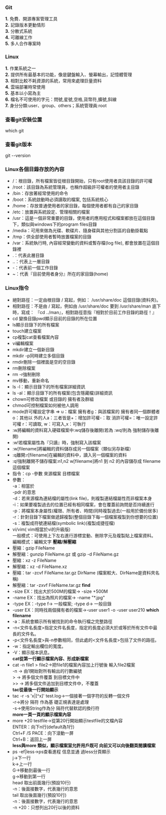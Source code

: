 ### Git
**1.** 免費、開源專案管理工具<br /> **2.** 記錄版本更動情形 <br />**3.** 分散式系統<br /> **4.** 可離線工作<br /> **5.** 多人合作專案時
### Linux
 **1.** 作業系統之一 <br />
 **2.** 提供所有最基本的功能，像是鍵盤輸入、螢幕輸出，記憶體管理 <br />
 **3.** 相對比較不耗資源的系統，常用來處理巨量資料 <br />
 **4.** 雲端部署時常使用 <br />
 **5.** 基本以小寫為主 <br />
 **6.** 檔名不可使用的字元：問號,星號,空格,貨幣符,擴號,斜線<br />
 **7.** 身分分類:user、group、others；系統管理員:root<br />
### 查看git安裝位置
which git
### 查看git版本
git --version
### Linux各個目錄存放的內容
- /：根目錄，所有檔案皆從根目錄開始，只有root使用者具該目錄的許可權
- /root：該目錄為系統管理員，也稱作超級許可權者的使用者主目錄
- /bin：存放著經常使用的命令
- /boot：系統啟動時必須讀取的檔案, 包括系統核心
- /home：存放普通使用者的家目錄，每個使用者都有自己的家目錄
- /etc：放置與系統設定、管理相關的檔案
- /usr：這是一個非常重要的目錄，使用者的應用程式和檔案都放在這個目錄下，類似與windows下的program files目錄
- /media：可用來做為光碟、軟碟片、隨身碟與其他分割區的自動掛載點
- /tmp：供全部使用者暫時放置檔案的目錄
- /var：系統執行時, 內容經常變動的資料或暫存檔(log file), 都會放置在這個目錄裡
- .：代表此層目錄
- ..：代表上一層目錄
- -：代表前一個工作目錄
- ~：代表『目前使用者身分』所在的家目錄(home)
### Linux指令
- 絕對路徑：一定由根目錄 / 寫起，例如： /usr/share/doc 這個目錄(資料夾)。
- 相對路徑：不是由 / 寫起，例如由 /usr/share/doc 要到 /usr/share/man 底下時，寫成： 『cd ../man』，相對路徑意指『相對於目前工作目錄的路徑！』
- cd 變換目錄pwd顯示目前的目錄的所在位置
- ls顯示目錄下的所有檔案
- touch建立檔案
- cp複製cat查看檔案內容
- vi編輯檔案
- mkdir建立一個新目錄
- mkdir -p同時建立多個目錄
- rmdir刪除一個裡面是空的空目錄
- rm刪除檔案
- rm -r強制刪除
- mv移動，重新命名
- ls -l：顯示目錄下的所有檔案詳細資訊
- ls -al：顯示目錄下的所有檔案(包含隱藏檔)詳細資訊
- chown可修改檔案 或目錄的  擁有者及群組
- chmod可控制檔案如何被他人調用
- mode許可權設定字串 => u：檔案  擁有者g：與該檔案的 擁有者同一個群體者o：其他以  外的人a：三者皆是+：增加許可權-：取 消許可權=：唯一設定許可權 r：可讀取, w：可寫入,x：可執行
- :w將編輯的資料寫入硬碟檔案中:wq儲存後離開(若為 :wq!則為 強制儲存後離開) 
- :w!若檔案屬性為『只讀』時，強制寫入該檔案 
- :w[filename]將編輯的資料儲存成另一個檔案（類似另存新檔）
- :q離開:r[filename]在編輯的資料中，讀入另一個檔案的資料 
- :q!強制離開不儲存檔案:n1,n2 w[filename]將n1 到 n2 的內容儲存成 filename 這個檔案
- 指令：cp  -參數 來源檔案 目標檔案
- 參數：<br />-a：相當於<br />-pdr 的意思<br />-d：若來源檔為連結檔的屬性(link file)，則複製連結檔屬性而非檔案本身<br />-i：如果要複製過去的位置已經有相同檔案，會在覆蓋前詢問是否持續進行<br />-p：將檔案本身屬性(權限、所有者、時間)同時複製過去(一般用於備份居多)<br />-r：針對目錄下檔案做遞歸複製(整個目錄下每一個檔案複製到你想要的位置)<br />-s：複製成符號連結檔(symbolic link)(複製成捷徑檔)
- vi/vim( vim相當於vi的升級版)<br />一般模式：可使用上下左右進行游標宜動、刪除字元及複製貼上檔案資料。<br />編輯模式：編輯文字
 **壓縮/解壓縮** 
- 壓縮：gzip FileName 
- 解壓縮：gunzip FileName.gz 或 gzip -d FileName.gz
- 壓縮：xz -z FileName 
- 解壓縮：xz -d FileName.xz
- 壓縮：tar -zcvf FileName.tar.gz DirName (檔案較大、DirName是資料夾名稱)
- 解壓縮：tar -zxvf FileName.tar.gz
**find** 
- -size EX：找出大於500M的檔案→ -size +500M
- -name EX：找出為照片的檔案→ -name "*.jpg"
- -type EX：-type f→ 一般檔案;  -type d→ 一般目錄
- -user EX：同時找兩個擁有者的檔案→-user user1 -o -user user210
**which filename** 
- -a：系統會顯示所有被找到的命令執行檔之完整路徑
- -n<文件名長度>指定文件名長度，指定的長度必須大於或等於所有文件中最長的文件名。
- -p<文件名長度>與-n参數相同，但此處的<文件名長度>包括了文件的路徑。
- -w：指定輸出欄位的寬度。
- -V：顯示版本訊息。
<br />**cat從第一行顯示檔案內容、形成新檔案** 
- cat -n file1 > file2→把file1的檔案內容加上行號後  輸入file2檔案
<br /> -n  → 由1開始對所有輸出的行數編號
<br /> > → 將多個文件覆蓋  到目標文件中
<br /> >> → 將多個文件追加到目標文件中，不覆蓋
<br /> **tac從最後一行開始顯示** 
- tac -r -s 'x\|[^x]' test.log→一個接著一個字符的反轉一個文件
<br />-r→將分 隔符  作為基  礎正規表達是處理
<br />-s→使用String作為分 隔符代替默認的換行符
<br />**more一頁一頁的顯示檔案內容** 
- more +20 testfile→從第20行開始顯示testfile的文檔內容
<br />ENTER：向下n行(default為1行)
<br />Ctrl+F   /S PACE：向下滾動一屏
<br />Ctrl+B：返回上一屏
<br />**less與more 類似，顯示檔案室允許用戶既可 向前又可以向後翻頁閱讀檔案** 
- ps -ef|less→ps查看進程 信息並通 過less分頁顯示
<br />j→下一行<br />k→上一行<br />G→移動到最後一行<br />g→移動到第一行
<br />head 取出前面幾行(預設10行)
<br />-n：後面接數字，代表幾行的意思
<br />tail 取出後面幾行(預設10行)
<br />-n：後面接數字，代表幾行的意思
<br />-n +20：只想列出20行以後的資料











